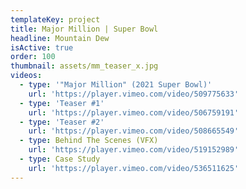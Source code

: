 ```yaml
---
templateKey: project
title: Major Million | Super Bowl
headline: Mountain Dew
isActive: true
order: 100
thumbnail: assets/mm_teaser_x.jpg
videos:
  - type: '"Major Million" (2021 Super Bowl)'
    url: 'https://player.vimeo.com/video/509775633'
  - type: 'Teaser #1'
    url: 'https://player.vimeo.com/video/506759191'
  - type: 'Teaser #2'
    url: 'https://player.vimeo.com/video/508665549'
  - type: Behind The Scenes (VFX)
    url: 'https://player.vimeo.com/video/519152989'
  - type: Case Study
    url: 'https://player.vimeo.com/video/536511625'
---
```

